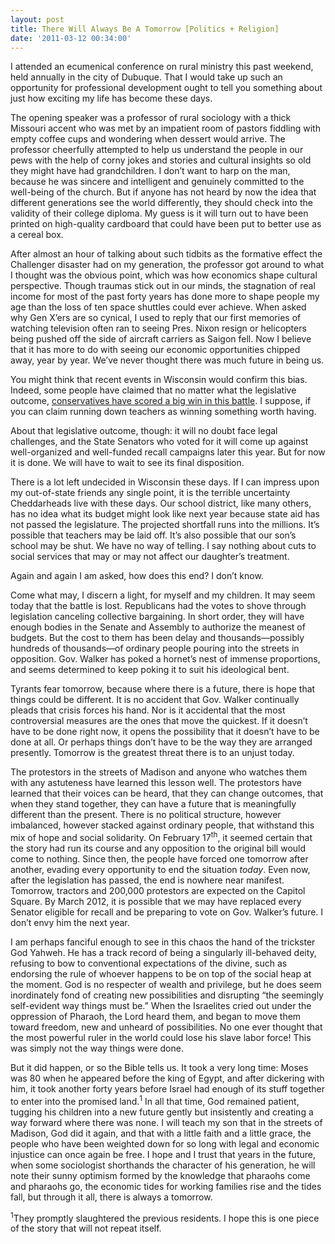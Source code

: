 ```yaml
---
layout: post
title: There Will Always Be A Tomorrow [Politics + Religion]
date: '2011-03-12 00:34:00'
---
```



I attended an ecumenical conference on rural ministry this past weekend, held annually in the city of Dubuque. That I would take up such an opportunity for professional development ought to tell you something about just how exciting my life has become these days.

The opening speaker was a professor of rural sociology with a thick Missouri accent who was met by an impatient room of pastors fiddling with empty coffee cups and wondering when dessert would arrive. The professor cheerfully attempted to help us understand the people in our pews with the help of corny jokes and stories and cultural insights so old they might have had grandchildren. I don’t want to harp on the man, because he was sincere and intelligent and genuinely committed to the well-being of the church. But if anyone has not heard by now the idea that different generations see the world differently, they should check into the validity of their college diploma. My guess is it will turn out to have been printed on high-quality cardboard that could have been put to better use as a cereal box.

After almost an hour of talking about such tidbits as the formative effect the Challenger disaster had on my generation, the professor got around to what I thought was the obvious point, which was how economics shape cultural perspective. Though traumas stick out in our minds, the stagnation of real income for most of the past forty years has done more to shape people my age than the loss of ten space shuttles could ever achieve. When asked why Gen X’ers are so cynical, I used to reply that our first memories of watching television often ran to seeing Pres. Nixon resign or helicopters being pushed off the side of aircraft carriers as Saigon fell. Now I believe that it has more to do with seeing our economic opportunities chipped away, year by year. We’ve never thought there was much future in being us.

You might think that recent events in Wisconsin would confirm this bias. Indeed, some people have claimed that no matter what the legislative outcome, [conservatives have scored a big win in this battle](http://www.dailykos.com/story/2011/03/03/952402/-The-GOP-Victory-in-Wisconsin). I suppose, if you can claim running down teachers as winning something worth having.

About that legislative outcome, though: it will no doubt face legal challenges, and the State Senators who voted for it will come up against well-organized and well-funded recall campaigns later this year. But for now it is done. We will have to wait to see its final disposition.

There is a lot left undecided in Wisconsin these days. If I can impress upon my out-of-state friends any single point, it is the terrible uncertainty Cheddarheads live with these days. Our school district, like many others, has no idea what its budget might look like next year because state aid has not passed the legislature. The projected shortfall runs into the millions. It’s possible that teachers may be laid off. It’s also possible that our son’s school may be shut. We have no way of telling. I say nothing about cuts to social services that may or may not affect our daughter’s treatment.

Again and again I am asked, how does this end? I don’t know.

Come what may, I discern a light, for myself and my children. It may seem today that the battle is lost. Republicans had the votes to shove through legislation canceling collective bargaining. In short order, they will have enough bodies in the Senate and Assembly to authorize the meanest of budgets. But the cost to them has been delay and thousands—possibly hundreds of thousands—of ordinary people pouring into the streets in opposition. Gov. Walker has poked a hornet’s nest of immense proportions, and seems determined to keep poking it to suit his ideological bent.

Tyrants fear tomorrow, because where there is a future, there is hope that things could be different. It is no accident that Gov. Walker continually pleads that crisis forces his hand. Nor is it accidental that the most controversial measures are the ones that move the quickest. If it doesn’t have to be done right now, it opens the possibility that it doesn’t have to be done at all. Or perhaps things don’t have to be the way they are arranged presently. Tomorrow is the greatest threat there is to an unjust today.

The protestors in the streets of Madison and anyone who watches them with any astuteness have learned this lesson well. The protestors have learned that their voices can be heard, that they can change outcomes, that when they stand together, they can have a future that is meaningfully different than the present. There is no political structure, however imbalanced, however stacked against ordinary people, that withstand this mix of hope and social solidarity. On February 17<sup>th</sup>, it seemed certain that the story had run its course and any opposition to the original bill would come to nothing. Since then, the people have forced one tomorrow after another, evading every opportunity to end the situation *today*. Even now, after the legislation has passed, the end is nowhere near manifest. Tomorrow, tractors and 200,000 protestors are expected on the Capitol Square. By March 2012, it is possible that we may have replaced every Senator eligible for recall and be preparing to vote on Gov. Walker’s future. I don’t envy him the next year.

I am perhaps fanciful enough to see in this chaos the hand of the trickster God Yahweh. He has a track record of being a singularly ill-behaved deity, refusing to bow to conventional expectations of the divine, such as endorsing the rule of whoever happens to be on top of the social heap at the moment. God is no respecter of wealth and privilege, but he does seem inordinately fond of creating new possibilities and disrupting “the seemingly self-evident way things must be.” When the Israelites cried out under the oppression of Pharaoh, the Lord heard them, and began to move them toward freedom, new and unheard of possibilities. No one ever thought that the most powerful ruler in the world could lose his slave labor force! This was simply not the way things were done.

But it did happen, or so the Bible tells us. It took a very long time: Moses was 80 when he appeared before the king of Egypt, and after dickering with him, it took another forty years before Israel had enough of its stuff together to enter into the promised land.<sup>1</sup> In all that time, God remained patient, tugging his children into a new future gently but insistently and creating a way forward where there was none. I will teach my son that in the streets of Madison, God did it again, and that with a little faith and a little grace, the people who have been weighted down for so long with legal and economic injustice can once again be free. I hope and I trust that years in the future, when some sociologist shorthands the character of his generation, he will note their sunny optimism formed by the knowledge that pharaohs come and pharaohs go, the economic tides for working families rise and the tides fall, but through it all, there is always a tomorrow.

<sup>1</sup>They promptly slaughtered the previous residents. I hope this is one piece of the story that will not repeat itself.


